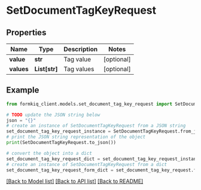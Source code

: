 # SetDocumentTagKeyRequest


## Properties

Name | Type | Description | Notes
------------ | ------------- | ------------- | -------------
**value** | **str** | Tag value | [optional] 
**values** | **List[str]** | Tag values | [optional] 

## Example

```python
from formkiq_client.models.set_document_tag_key_request import SetDocumentTagKeyRequest

# TODO update the JSON string below
json = "{}"
# create an instance of SetDocumentTagKeyRequest from a JSON string
set_document_tag_key_request_instance = SetDocumentTagKeyRequest.from_json(json)
# print the JSON string representation of the object
print(SetDocumentTagKeyRequest.to_json())

# convert the object into a dict
set_document_tag_key_request_dict = set_document_tag_key_request_instance.to_dict()
# create an instance of SetDocumentTagKeyRequest from a dict
set_document_tag_key_request_form_dict = set_document_tag_key_request.from_dict(set_document_tag_key_request_dict)
```
[[Back to Model list]](../README.md#documentation-for-models) [[Back to API list]](../README.md#documentation-for-api-endpoints) [[Back to README]](../README.md)


